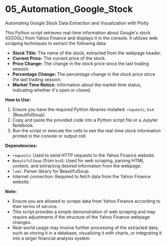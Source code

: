 # 05_Automation_Google_Stock
Automating Google Stock Data Extraction and Visualization with Plotly

This Python script retrieves real-time information about Google's stock (GOOGL) from Yahoo Finance and displays it in the console. It utilizes web scraping techniques to extract the following data:

- **Stock Title:** The name of the stock, extracted from the webpage header.
- **Current Price:** The current price of the stock.
- **Price Change:** The change in the stock price since the last trading session.
- **Percentage Change:** The percentage change in the stock price since the last trading session.
- **Market Time Notice:** Information about the market time status, indicating whether it's open or closed.

**How to Use:**
1. Ensure you have the required Python libraries installed: `requests`, `bs4` (BeautifulSoup).
2. Copy and paste the provided code into a Python script file or a Jupyter Notebook.
3. Run the script or execute the cells to see the real-time stock information printed in the console or output cell.

**Dependencies:**
- `requests`: Used to send HTTP requests to the Yahoo Finance website.
- `BeautifulSoup` (from `bs4`): Used for web scraping, parsing HTML content, and extracting desired information from the webpage.
- `lxml`: Parser library for BeautifulSoup.
- Internet connection: Required to fetch data from the Yahoo Finance website.

**Note:**
- Ensure you are allowed to scrape data from Yahoo Finance according to their terms of service.
- This script provides a simple demonstration of web scraping and may require adjustments if the structure of the Yahoo Finance webpage changes.
- Real-world usage may involve further processing of the extracted data, such as storing it in a database, visualizing it with charts, or integrating it into a larger financial analysis system.
